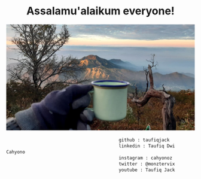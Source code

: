<h1 align="center">Assalamu'alaikum everyone!</h1>

<p align="center">
<img src="https://github.com/taufiqjack/taufiqjack.github.io/blob/main/images/background.jpg"/>
  </p>

  
```
                                          github : taufiqjack
                                          linkedin : Taufiq Dwi Cahyono
                                          instagram : cahyonoz
                                          twitter : @monztervix
                                          youtube : Taufiq Jack
```


<!--
**taufiqjack/taufiqjack** is a ✨ _special_ ✨ repository because its `README.md` (this file) appears on your GitHub profile.

Here are some ideas to get you started:

- 🔭 I’m currently working on ...
- 🌱 I’m currently learning ...
- 👯 I’m looking to collaborate on ...
- 🤔 I’m looking for help with ...
- 💬 Ask me about ...
- 📫 How to reach me: ...
- 😄 Pronouns: ...
- ⚡ Fun fact: ...
-->
